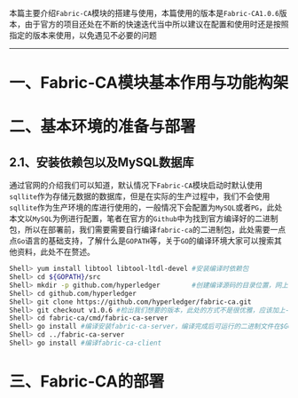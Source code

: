 本篇主要介绍`Fabric-CA`模块的搭建与使用，本篇使用的版本是`Fabric-CA1.0.6`版本，由于官方的项目还处在不断的快速迭代当中所以建议在配置和使用时还是按照指定的版本来使用，以免遇见不必要的问题


---------------------

# 一、Fabric-CA模块基本作用与功能构架


# 二、基本环境的准备与部署

## 2.1、安装依赖包以及MySQL数据库

通过官网的介绍我们可以知道，默认情况下`Fabric-CA`模块启动时默认使用`sqllite`作为存储元数据的数据库，但是在实际的生产过程中，我们不会使用`sqllite`作为生产环境的库进行使用的，一般情况下会配置为`MySQL`或者`PG`，此处本文以`MySQL`为例进行配置，笔者在官方的`Github`中为找到官方编译好的二进制包，所以在部署前，我们需要需要自行编译`fabric-ca`的二进制包，此处需要一点点`Go`语言的基础支持，了解什么是`GOPATH`等，关于`GO`的编译环境大家可以搜索其他资料，此处不在赘述。
```bash
Shell> yum install libtool libtool-ltdl-devel #安装编译时依赖包
Shell> cd ${GOPATH}/src
Shell> mkdir -p github.com/hyperledger        #创建编译源码的目录位置，网上很多的资料或者官方都会指导使用go get -u 的方式，但是此处我们只需要使用fabric-ca 1.0.6的版本，所以此处我们只能先clone一下源码然后使用git checkout我们想要的版本
Shell> cd github.com/hyperledger
Shell> git clone https://github.com/hyperledger/fabric-ca.git
Shell> git checkout v1.0.6 #检出我们想要的版本，此处的方式不是很优雅，应该加上-b参数新建一个分支去做，但是我们又不修改源码所以不优雅就不优雅了
Shell> cd fabric-ca/cmd/fabric-ca-server
Shell> go install #编译安装fabric-ca-server，编译完成后可运行的二进制文件在$GOPATH/bin目录下
Shell> cd ../fabric-ca-server
Shell> go install #编译fabric-ca-client
```





# 三、Fabric-CA的部署






